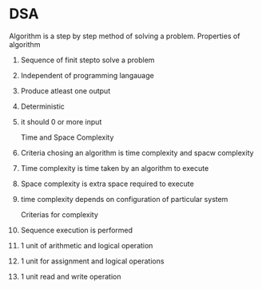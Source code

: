 # DSA

Algorithm is a step by step method of solving a problem.
Properties of algorithm 
1) Sequence of finit stepto solve a  problem
2) Independent of programming langauage
3) Produce atleast one output
4) Deterministic
5) it should 0 or more input

   Time and Space Complexity
1) Criteria chosing an algorithm is time complexity and spacw complexity
2) Time complexity is time taken by an algorithm to execute 
3) Space complexity is extra space required to execute
4) time complexity depends on configuration of particular  system

   Criterias for complexity
1) Sequence execution is performed
2) 1 unit of arithmetic and logical operation
3) 1 unit for assignment and logical operations
4) 1 unit read and write operation

